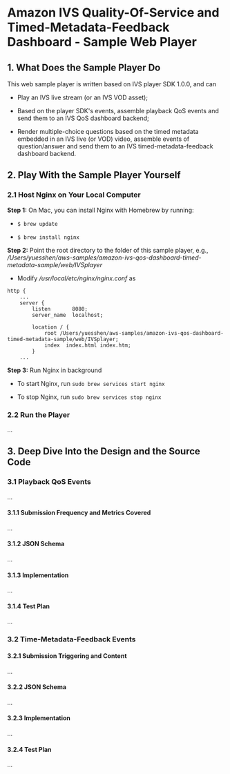 # Amazon IVS Quality-Of-Service and Timed-Metadata-Feedback Dashboard - Sample Web Player

## 1. What Does the Sample Player Do

This web sample player is written based on IVS player SDK 1.0.0, and can

- Play an IVS live stream (or an IVS VOD asset);

- Based on the player SDK's events, assemble playback QoS events and send them to an IVS QoS dashboard backend;

- Render multiple-choice questions based on the timed metadata embedded in an IVS live (or VOD) video, assemble events of question/answer and send them to an IVS timed-metadata-feedback dashboard backend.

## 2. Play With the Sample Player Yourself

### 2.1 Host Nginx on Your Local Computer

**Step 1:** On Mac, you can install Nginx with Homebrew by running:

- ```$ brew update```

- ```$ brew install nginx```

**Step 2:** Point the root directory to the folder of this sample player, e.g., */Users/yuesshen/aws-samples/amazon-ivs-qos-dashboard-timed-metadata-sample/web/IVSplayer*

- Modify */usr/local/etc/nginx/nginx.conf* as

```
http {
    ...
    server {
        listen       8080;
        server_name  localhost;

        location / {
            root /Users/yuesshen/aws-samples/amazon-ivs-qos-dashboard-timed-metadata-sample/web/IVSplayer;
            index  index.html index.htm;
        }
    ...
```

**Step 3:** Run Nginx in background

- To start Nginx, run ```sudo brew services start nginx```

- To stop Nginx, run ```sudo brew services stop nginx```

### 2.2 Run the Player

...

## 3. Deep Dive Into the Design and the Source Code

### 3.1 Playback QoS Events

...

#### 3.1.1 Submission Frequency and Metrics Covered

...

#### 3.1.2 JSON Schema

...

#### 3.1.3 Implementation

...

#### 3.1.4 Test Plan

...

### 3.2 Time-Metadata-Feedback Events

#### 3.2.1 Submission Triggering and Content

...

#### 3.2.2 JSON Schema

...

#### 3.2.3 Implementation

...

#### 3.2.4 Test Plan

...
